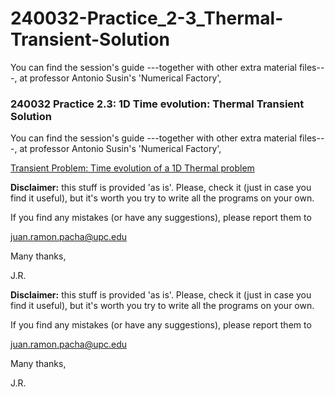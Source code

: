 # 240032-Practice_2-3_Thermal-Transient-Solution

You can find the session's guide ---together with other extra material files---,
at professor Antonio Susin's 'Numerical Factory', 

### 240032 Practice 2.3: 1D Time evolution: Thermal Transient Solution

You can find the session's guide ---together with other extra material files---,
at professor Antonio Susin's 'Numerical Factory', 

[Transient Problem: Time evolution of a 1D Thermal problem](https://numfactory.upc.edu/numfactory/subjects/FEM/FEM/practices/P2.2b/html/P2_2b_Fem1DTime_en.html)

**Disclaimer:** this stuff is provided 'as is'. Please, check it (just in case you
find it useful), but it's worth you try to write all the programs on your own.

If you find any mistakes (or have any suggestions), please report them to 

juan.ramon.pacha@upc.edu 

Many thanks,

J.R.

**Disclaimer:** this stuff is provided 'as is'. Please, check it (just in case you
find it useful), but it's worth you try to write all the programs on your own.

If you find any mistakes (or have any suggestions), please report them to 

juan.ramon.pacha@upc.edu 

Many thanks,

J.R.
